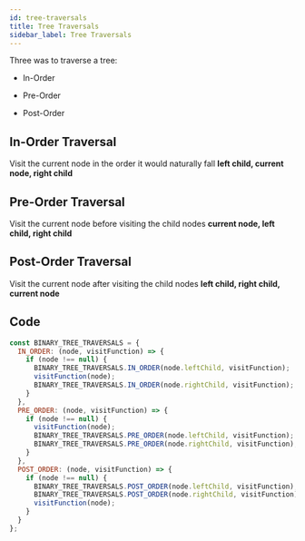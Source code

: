 ```yaml
---
id: tree-traversals
title: Tree Traversals
sidebar_label: Tree Traversals
---
```


Three was to traverse a tree:

- In-Order

- Pre-Order

- Post-Order

## In-Order Traversal

Visit the current node in the order it would naturally fall **left child, current node, right child**

## Pre-Order Traversal

Visit the current node before visiting the child nodes **current node, left child, right child**

## Post-Order Traversal

Visit the current node after visiting the child nodes **left child, right child, current node**

## Code 

```js
const BINARY_TREE_TRAVERSALS = {
  IN_ORDER: (node, visitFunction) => {
    if (node !== null) {
      BINARY_TREE_TRAVERSALS.IN_ORDER(node.leftChild, visitFunction);
      visitFunction(node);
      BINARY_TREE_TRAVERSALS.IN_ORDER(node.rightChild, visitFunction);
    }
  },
  PRE_ORDER: (node, visitFunction) => {
    if (node !== null) {
      visitFunction(node);
      BINARY_TREE_TRAVERSALS.PRE_ORDER(node.leftChild, visitFunction);
      BINARY_TREE_TRAVERSALS.PRE_ORDER(node.rightChild, visitFunction);
    }
  },
  POST_ORDER: (node, visitFunction) => {
    if (node !== null) {
      BINARY_TREE_TRAVERSALS.POST_ORDER(node.leftChild, visitFunction);
      BINARY_TREE_TRAVERSALS.POST_ORDER(node.rightChild, visitFunction);
      visitFunction(node);
    }
  }
};
```
